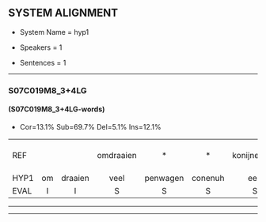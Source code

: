 
## SYSTEM ALIGNMENT

- System Name = hyp1

- Speakers = 1

- Sentences = 1

---

### S07C019M8_3+4LG

#### (S07C019M8_3+4LG-words)

- Cor=13.1%	Sub=69.7%	Del=5.1%	Ins=12.1%

|  |  |  |  |  |  |  |  |  |  |  |  |  |  |  |  |  |  |  |  |  |  |  |  |  |  |  |  |  |  |  |  |  |  |  |  |  |  |  |  |  |  |  |  |  |  |  |  |  |  |  |  |  |  |  |  |  |  |  |  |  |  |  |  |  |  |  |  |  |  |  |  |  |  |  |  |  |  |  |  |  |  |  |  |  |  |  |  |  |  |  |  |  |  |  |  |  |  |  |  |
|:--- |:---:|:---:|:---:|:---:|:---:|:---:|:---:|:---:|:---:|:---:|:---:|:---:|:---:|:---:|:---:|:---:|:---:|:---:|:---:|:---:|:---:|:---:|:---:|:---:|:---:|:---:|:---:|:---:|:---:|:---:|:---:|:---:|:---:|:---:|:---:|:---:|:---:|:---:|:---:|:---:|:---:|:---:|:---:|:---:|:---:|:---:|:---:|:---:|:---:|:---:|:---:|:---:|:---:|:---:|:---:|:---:|:---:|:---:|:---:|:---:|:---:|:---:|:---:|:---:|:---:|:---:|:---:|:---:|:---:|:---:|:---:|:---:|:---:|:---:|:---:|:---:|:---:|:---:|:---:|:---:|:---:|:---:|:---:|:---:|:---:|:---:|:---:|:---:|:---:|:---:|:---:|:---:|:---:|:---:|:---:|:---:|:---:|:---:|:---:|
| REF |  |  | omdraaien | * | * | konijnenhok | * | * | * | * | elastiekje | * | ruziemaken | * | * | * | *x | * | dierentuin | * | * | * | * | * | verstoppertje | * | wasmachine | fototoestel |  |  | * | toiletpapier | * | vrachtwagen | buurmannen | * | * | olifant | schommelen | iedereen |  | * | * | * | * | knutselen | ophangen | verjaardag | * | * | * | * | sprookjesboek | * | * | * | * | * | * | * | lucifer | slaapkamer | achterdeur | ziekenhuis | * | * | * | * | *x | * | nieuwsgierig | afblijven |  |  |  |  |  |  | *(kabeljauw) | *x | kabouter | * | *t | * | sneeuwwitje | * | * | *x | *(goedendag) | vakantie | limonade | autorijden | eindelijk | familie |  | *(coca-cola) | *(land) | * | * |
| HYP1 | om | draaien | veel | penwagen | conenuh | een | hok | uuh | stier | elasticje | m | reusnmaken | tutbbr | of | zo | tbb | direntuin | aae | a | stoelen | paardenstoelen | verstopperdje | hoe | wa | was | ma | gene | fototoestel | tolpap | toalet | papir | vra | gwagen | vrachtwagen | burenmannen | orel | kooi | olifant | schommelen | iedereen | s | schoenen | schoenuh | inwinkel | knit | zullen | ophangen | verjaardag |  |  | spookjes | boek | sprookjesboek |  |  |  | dan | den | borstol | uuk | lus | heeer | lui | luciver | slaapkamerachterdeur | ziekens | nierik | nieuwscrin | e | niieuwgri | nieuwsgierig | afblijven | kabel | ja | hoe | wah | hè | kaoter | hoe | was | nvantja | s | nee | witje | oe | da | go | goede | dag | vakantie | mionaden | autorijden | eindellijk | familie | kokakola | land | kokako | alanden | de |
| EVAL | I | I | S | S | S | S | S | S | S | S | S | S | S | S | S | S | S | S | S | S | S | S | S | S | S | S | S |  | I | I | S | S | S |  | S | S | S |  |  |  | I | S | S | S | S | S |  |  | D | D | S | S |  | D | D | D | S | S | S | S | S | S | S | S | S | S | S | S | S | S |  |  | I | I | I | I | I | I | S | S | S | S | S | S | S | S | S | S | S |  | S |  | S |  | I | S | S | S | S |
---

---
